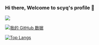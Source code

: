 ### Hi there, Welcome to scyq's profile 👋

![](https://komarev.com/ghpvc/?username=scyq)

[![我的 GitHub 数据](https://github-readme-stats.vercel.app/api?username=scyq&bg_color=30,ffc0cb,6429ec&title_color=fff&text_color=fff)]()

[![Top Langs](https://github-readme-stats.vercel.app/api/top-langs/?username=scyq&layout=compact)](https://github.com/anuraghazra/github-readme-stats)
